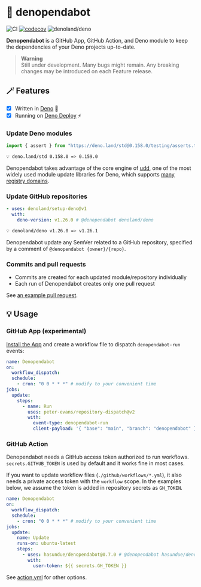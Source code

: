 # :robot: denopendabot

<!-- deno-fmt-ignore-start -->

![CI](https://github.com/hasundue/denopendabot/actions/workflows/ci.yml/badge.svg)
[![codecov](https://codecov.io/gh/hasundue/denopendabot/branch/main/graph/badge.svg)](https://codecov.io/gh/hasundue/denopendabot)
![denoland/deno](https://img.shields.io/badge/Deno-v1.26.1-informational?logo=deno) <!-- @denopendabot denoland/deno -->

<!-- deno-fmt-ignore-end -->

**Denopendabot** is a GitHub App, GitHub Action, and Deno module to keep the dependencies of your Deno projects up-to-date.

> **Warning**\
> Still under development. Many bugs might remain. Any breaking changes may be
> introduced on each Feature release.

## :magic_wand: Features

- [x] Written in [Deno](https://deno.land) :t-rex:
- [x] Running on [Deno Deploy](https://deno.com/deploy) :zap:

### Update Deno modules

<!-- denopendabot-ignore-start -->

```typescript
import { assert } from "https://deno.land/std@0.158.0/testing/asserts.ts";
```

```sh
💡 deno.land/std 0.158.0 => 0.159.0
```

Denopendabot takes advantage of the core engine of
[udd](https://github.com/hayd/deno-udd), one of the most widely used module
update libraries for Deno, which supports
[many registry domains](https://github.com/hayd/deno-udd#supported-domains).

### Update GitHub repositories

```yaml
- uses: denoland/setup-deno@v1
  with:
    deno-version: v1.26.0 # @denopendabot denoland/deno
```

```sh
💡 denoland/deno v1.26.0 => v1.26.1
```

<!-- denopendabot-ignore-end -->

Denopendabot update any SemVer related to a GitHub repository, specified by a
comment of `@denopendabot {owner}/{repo}`.

### Commits and pull requests

- Commits are created for each updated module/repository individually
- Each run of Denopendabot creates only one pull request

See
[an example pull request](https://github.com/hasundue/denomantic-release/pull/4/commits).

## :bulb: Usage

### GitHub App (experimental)

[Install the App](https://github.com/apps/denopendabot) and create a workflow
file to dispatch `denopendabot-run` events:

```yaml
name: Denopendabot
on:
  workflow_dispatch:
  schedule:
    - cron: "0 0 * * *" # modify to your convenient time
jobs:
  update:
    steps:
      - name: Run
        uses: peter-evans/repository-dispatch@v2
        with:
          event-type: denopendabot-run
          client-payload: '{ "base": "main", "branch": "denopendabot" }' # optional
```

### GitHub Action

Denopendabot needs a GitHub access token authorized to run workflows.
`secrets.GITHUB_TOKEN` is used by default and it works fine in most cases.

If you want to update workflow files (`./github/workflows/*.yml`), it also needs
a private access token with the `workflow` scope. In the examples below, we
assume the token is added in repository secrets as `GH_TOKEN`.

```yaml
name: Denopendabot
on:
  workflow_dispatch:
  schedule:
    - cron: "0 0 * * *" # modify to your convenient time
jobs:
  update:
    name: Update
    runs-on: ubuntu-latest
    steps:
      - uses: hasundue/denopendabot@0.7.0 # @denopendabot hasundue/denopendabot
        with:
          user-token: ${{ secrets.GH_TOKEN }}
```

See [action.yml](./action.yml) for other options.
